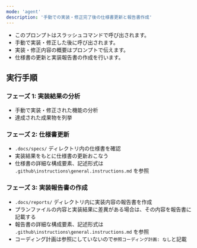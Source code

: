 ```yaml
---
mode: 'agent'
description: '手動での実装・修正完了後の仕様書更新と報告書作成'
---
```


- このプロンプトはスラッシュコマンドで呼び出されます。
- 手動で実装・修正した後に呼び出されます。
- 実装・修正内容の概要はプロンプトで伝えます。
- 仕様書の更新と実装報告書の作成を行います。


## 実行手順


### フェーズ 1: 実装結果の分析

- 手動で実装・修正された機能の分析
- 達成された成果物を列挙

### フェーズ 2: 仕様書更新

- `.docs/specs/` ディレクトリ内の仕様書を確認
- 実装結果をもとに仕様書の更新おこなう
- 仕様書の詳細な構成要素、記述形式は `.github\instructions\general.instructions.md` を参照

### フェーズ 3: 実装報告書の作成

- `.docs/reports/` ディレクトリ内に実装内容の報告書を作成
- プランファイルの内容と実装結果に差異がある場合は、その内容を報告書に記載する
- 報告書の詳細な構成要素、記述形式は `.github\instructions\general.instructions.md` を参照
- コーディング計画は参照にしていないので`参照コーディング計画: なし`と記載

